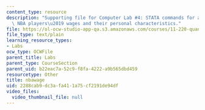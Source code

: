 ```yaml
---
content_type: resource
description: "Supporting file for Computer Lab #4: STATA commands for a dataset containing\
  \ NBA players\u2019 wages and their personal characteristics."
file: https://ol-ocw-studio-app-qa.s3.amazonaws.com/courses/11-220-quantitative-reasoning-statistical-methods-for-planners-i-spring-2009/2288cab9dc3afa411a75cf2191de94df_nbawage.do
file_type: text/plain
learning_resource_types:
- Labs
ocw_type: OCWFile
parent_title: Labs
parent_type: CourseSection
parent_uid: b22eac7a-52c9-f8fa-4222-a9b565dbd459
resourcetype: Other
title: nbawage
uid: 2288cab9-dc3a-fa41-1a75-cf2191de94df
video_files:
  video_thumbnail_file: null
---
```

